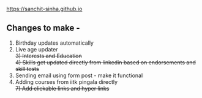 https://sanchit-sinha.github.io

## Changes to make -
1) Birthday updates automatically 
2) Live age updater  
<strike>3) Interests and Education</strike>   
<strike> 4) Skills get updated directly from linkedin based on endorsements and skill tests </strike>  
5) Sending email using form post - make it functional
6) Adding courses from iitk pingala directly  
<strike>7) Add clickable links and hyper links</strike>
 
